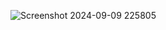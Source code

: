 ![Screenshot 2024-09-09 225805](https://github.com/user-attachments/assets/80669d42-04ce-42a4-8b8f-29f09f5419ad)
